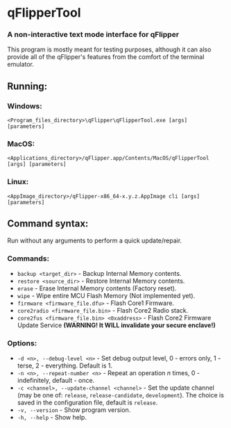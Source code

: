 # qFlipperTool
### A non-interactive text mode interface for qFlipper
This program is mostly meant for testing purposes, although it can also provide all of the qFlipper's features from the comfort of the terminal emulator.

## Running:
### Windows:
`<Program_files_directory>\qFlipper\qFlipperTool.exe [args] [parameters]`
### MacOS:
`<Applications_directory>/qFlipper.app/Contents/MacOS/qFlipperTool [args] [parameters]`
### Linux:
`<AppImage_directory>/qFlipper-x86_64-x.y.z.AppImage cli [args] [parameters]`

## Command syntax:
Run without any arguments to perform a quick update/repair.
### Commands:
* `backup <target_dir>` - Backup Internal Memory contents.
* `restore <source_dir>` - Restore Internal Memory contents.
* `erase` - Erase Internal Memory contents (Factory reset).
* `wipe` - Wipe entire MCU Flash Memory (Not implemented yet).
* `firmware <firmware_file.dfu>` - Flash Core1 Firmware.
* `core2radio <firmware_file.bin>` - Flash Core2 Radio stack.
* `core2fus <firmware_file.bin> <0xaddress>` - Flash Core2 Firmware Update Service **(WARNING! It WILL invalidate your secure enclave!)**

### Options:
* `-d <n>, --debug-level <n>` - Set debug output level, 0 - errors only, 1 - terse, 2 - everything. Default is 1.
* `-n <n>, --repeat-number <n>` - Repeat an operation *n* times, 0 - indefinitely, default - once.
* `-c <channel>, --update-channel <channel>` - Set the update channel (may be one of: `release`, `release-candidate`, `development`). The choice is saved in the configuration file, default is `release`.
* `-v, --version` - Show program version.
* `-h, --help` - Show help.

